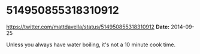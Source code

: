 # 514950855318310912
https://twitter.com/mattdavella/status/514950855318310912
**Date:** 2014-09-25

Unless you always have water boiling, it's not a 10 minute cook time.
